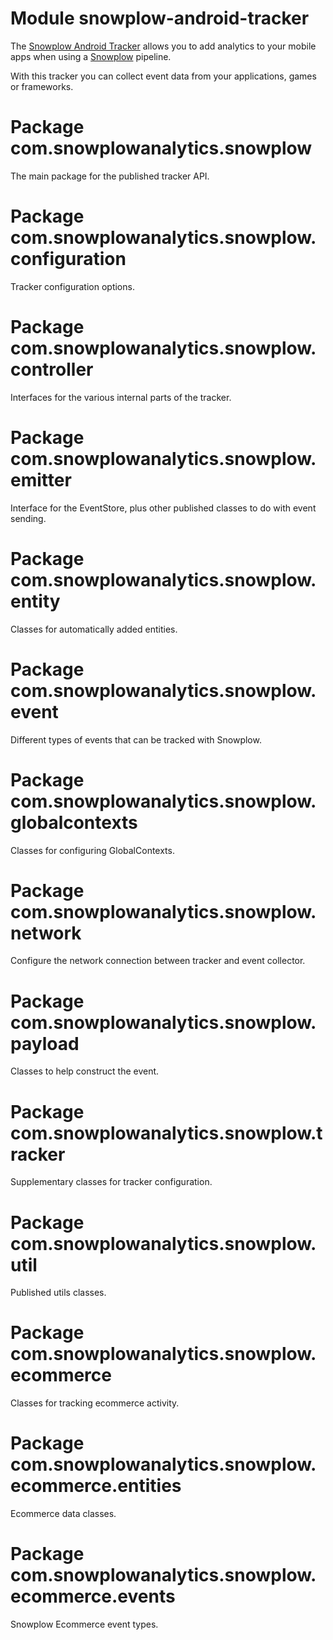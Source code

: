 # Module snowplow-android-tracker

The [Snowplow Android Tracker](https://github.com/snowplow/snowplow-android-tracker) allows you 
to add analytics to your mobile apps when using a 
[Snowplow](https://github.com/snowplow/snowplow) pipeline.

With this tracker you can collect event data from your applications, games or frameworks.

# Package com.snowplowanalytics.snowplow
The main package for the published tracker API.

# Package com.snowplowanalytics.snowplow.configuration
Tracker configuration options.

# Package com.snowplowanalytics.snowplow.controller
Interfaces for the various internal parts of the tracker.

# Package com.snowplowanalytics.snowplow.emitter
Interface for the EventStore, plus other published classes to do with event sending.

# Package com.snowplowanalytics.snowplow.entity
Classes for automatically added entities.

# Package com.snowplowanalytics.snowplow.event
Different types of events that can be tracked with Snowplow.

# Package com.snowplowanalytics.snowplow.globalcontexts
Classes for configuring GlobalContexts.

# Package com.snowplowanalytics.snowplow.network
Configure the network connection between tracker and event collector.

# Package com.snowplowanalytics.snowplow.payload
Classes to help construct the event.

# Package com.snowplowanalytics.snowplow.tracker
Supplementary classes for tracker configuration.

# Package com.snowplowanalytics.snowplow.util
Published utils classes.

# Package com.snowplowanalytics.snowplow.ecommerce
Classes for tracking ecommerce activity.

# Package com.snowplowanalytics.snowplow.ecommerce.entities
Ecommerce data classes.

# Package com.snowplowanalytics.snowplow.ecommerce.events
Snowplow Ecommerce event types.
